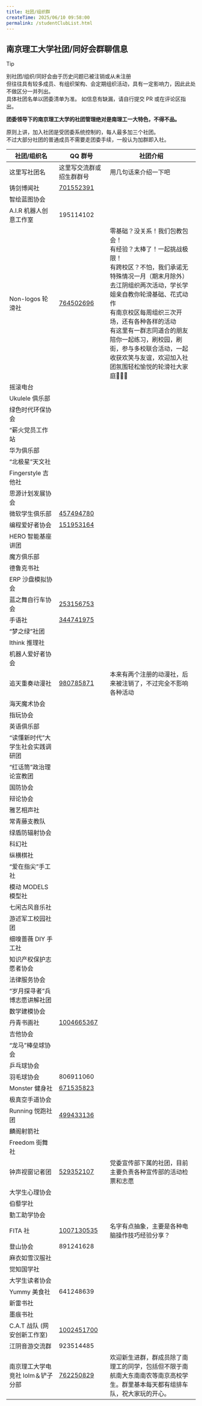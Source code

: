 ```yaml
---
title: 社团/组织群
createTime: 2025/06/10 09:58:00
permalink: /studentClubList.html
---
```


## 南京理工大学社团/同好会群聊信息

>[!TIP]
>别社团/组织/同好会由于历史问题已被注销或从未注册  
>但往往具有较多成员、有组织架构、会定期组织活动，具有一定影响力，因此此处不做区分一并列出。    
>具体社团名单以团委清单为准。
>如信息有缺漏，请自行提交 PR 或在评论区指出。

**团委领导下的南京理工大学的社团管理绝对是南理工一大特色，不得不品。**

原则上讲，加入社团是受团委系统控制的，每人最多加三个社团。    
不过大部分社团的普通成员不需要走团委手续，一般认为加群即入社。  

| 社团/组织名                      | QQ 群号                                      | 社团介绍               |
| -------------------------------- | -------------------------------------------- | ---------------------- |
| 这里写社团名                | 这里写交流群或招生群群号                     | 用几句话来介绍一下吧 |
| 铸剑博闻社                       | [701552391](https://qm.qq.com/q/boH0FT0Wbu)|                        |
| 智绘蓝图协会                     |                                              |                        |
| A.I.R 机器人创意工作室           | 195114102                                    |                        |
| Non-logos 轮滑社                 | [764502696](https://qm.qq.com/q/BgYGFEfUpG)                                    |   零基础？没关系！我们包教包会！  <br>有经验？太棒了！一起挑战极限！<br>有跨校区？不怕，我们承诺无特殊情况一月（期末月除外）去江阴组织两次活动，学长学姐亲自教你轮滑基础、花式动作<br>有南京校区每周组织三次开场，还有各种各样的活动<br>有这里有一群志同道合的朋友陪你一起练习，刷校园，刷街，参与多校联合活动，一起收获欢笑与友谊，欢迎加入社团氛围轻松愉悦的轮滑社大家庭🌹🌹🌹   |
| 摇滚电台                         |                                              |                        |
| Ukulele 俱乐部                   |                                              |                        |
| 绿色时代环保协会                 |                                              |                        |
| “薪火党员工作站                  |                                              |                        |
| 华为俱乐部                       |                                              |                        |
| “北极星”天文社                   |                                              |                        |
| Fingerstyle 吉他社               |                                              |                        |
| 思源计划发展协会                 |                                              |                        |
| 微软学生俱乐部                   | [457494780](https://qm.qq.com/q/mOvjgRuwtq)  |                        |
| 编程爱好者协会                   | [151953164](https://qm.qq.com/q/GSUXviavII)  |                        |
| HERO 智能基座讲团                |                                              |                        |
| 魔方俱乐部                       |                                              |                        |
| 德鲁克书社                       |                                              |                        |
| ERP 沙盘模拟协会                 |                                              |                        |
| 蓝之舞自行车协会                 |[253156753](https://qm.qq.com/q/SBaC9XG60E) |                        |
| 手语社                           |[344741975](https://qm.qq.com/q/Dr8ABwL6co)  |                        |
| “梦之绿”社团                     |                                              |                        |
| Ithink 推理社                    |                                              |                        |
| 机器人爱好者协会                 |                                              |                        |
| 追天重奏动漫社                   | [980785871](https://qm.qq.com/q/pnw5klSHba)  |  本来有两个注册的动漫社，后来被注销了，不过完全不影响各种活动                      |
| 海天魔术协会                     |                                              |                        |
| 指玩协会                         |                                              |                        |
| 英语俱乐部                       |                                              |                        |
| “读懂新时代”大学生社会实践调研团 |                                              |                        |
| “红话筒”政治理论宣教团           |                                              |                        |
| 国防协会                         |                                              |                        |
| 辩论协会                         |                                              |                        |
| 雅艺相声社                       |                                              |                        |
| 常青藤支教队                     |                                              |                        |
| 绿盾防辐射协会                   |                                              |                        |
| 科幻社                           |                                              |                        |
| 纵横棋社                         |                                              |                        |
| “爱在指尖”手工社                 |                                              |                        |
| 模动 MODELS 模型社               |                                              |                        |
| 七闲古风音乐社                   |                                              |                        |
| 游述军工校园社团                 |                                              |                        |
| 细嗅蔷薇 DIY 手工社              |                                              |                        |
| 知识产权保护志愿者协会           |                                              |                        |
| 法律服务协会                     |                                              |                        |
| “岁月探寻者”兵博志愿讲解社团     |                                              |                        |
| 数学建模协会                     |                                              |                        |
| 丹青书画社                       | [1004665367](https://qm.qq.com/q/g8DEaM9G12) |                        |
| 吉他协会                         |                                              |                        |
| “龙马”棒垒球协会                 |                                              |                        |
| 乒乓球协会                       |                                              |                        |
| 羽毛球协会                       |   806911060                                  |                        |
| Monster 健身社                   |[671535823](https://qm.qq.com/q/KSuw4awOMW)   |                        |
| 极真空手道协会                   |                                              |                        |
| Running 悦跑社团                 | [499433136](https://qm.qq.com/q/R5IsOoaXi6)  |                        |
| 麟阁射箭社                       |                                              |                        |
| Freedom 街舞社                   |                                              |                        |
| 钟声视窗记者团                   | [529352107](https://qm.qq.com/q/s2UDf7ooPS)  |        党委宣传部下属的社团，目前主要负责各种宣传部的活动检票和志愿                |
| 大学生心理协会                   |                                              |                        |
| 伯藜学社                         |                                              |                        |
| 勤工助学协会                     |                                              |                        |
| FITA 社                          | [1007130535](https://qm.qq.com/q/9abgMtx0Va) |    名字有点抽象，主要是各种电脑操作技巧经验分享？     |
| 登山协会                         | 891241628                                    |                        |
| 麻衣如雪汉服社                   |                                              |                        |
| 觉知国学社                       |                                              |                        |
| 大学生读者协会                   |                                              |                        |
| Yummy 美食社                     |  641248639                                   |                        |
| 新雷书社                         |                                              |                        |
| 墨痕书社                         |                                              |                        |
| C.A.T 战队 (网安创新工作室)      |[1002451700](https://qm.qq.com/q/SmLfg8j2uc)  |                        |
| 江阴音游交流群                   |  923514485                               |                        |
|南京理工大学电竞社 lolm＆铲子分部|[762250829](https://qm.qq.com/q/SgaiSmnIqs)    |       欢迎新生进群，群成员除了南理工的同学，包括但不限于南航南大东南南农等南京高校学生。群里基本每天都有组排车队，祝大家玩的开心。|
